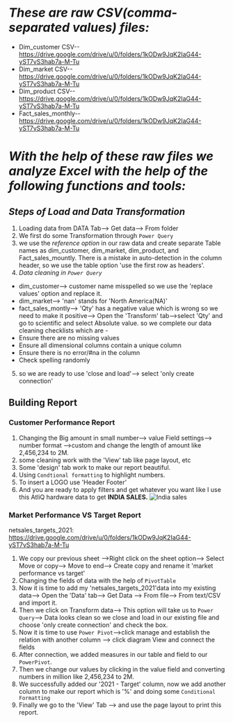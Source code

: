 # *These are raw CSV(comma-separated values) files:*
* Dim_customer CSV--https://drive.google.com/drive/u/0/folders/1kODw9JqK2IaG44-yST7vS3hab7a-M-Tu
* Dim_market CSV--https://drive.google.com/drive/u/0/folders/1kODw9JqK2IaG44-yST7vS3hab7a-M-Tu
* Dim_product CSV--https://drive.google.com/drive/u/0/folders/1kODw9JqK2IaG44-yST7vS3hab7a-M-Tu
* Fact_sales_monthly--https://drive.google.com/drive/u/0/folders/1kODw9JqK2IaG44-yST7vS3hab7a-M-Tu

# *With the help of these raw files we analyze Excel with the help of the following functions and tools:*


## *Steps of Load and Data Transformation*
1. Loading data from DATA Tab--> Get data--> From folder
2. We first do some Transformation through `Power Query`
3. we use the *reference option* in our raw data and create separate Table names as dim_customer, dim_market, dim_product, and Fact_sales_mountly. There is a mistake in auto-detection in the column header, so we use the table option 'use the first row as headers'.
4. *Data cleaning in `Power Query`*
* dim_customer--> customer name misspelled so we use the 'replace values' option and replace it.
* dim_market--> 'nan' stands for 'North America(NA)'
* fact_sales_montly--> 'Qty' has a negative value which is wrong so we need to make it positive--> Open the 'Transform' tab-->select 'Qty' and go to scientific and select Absolute value.
so we complete our data cleaning checklists which are -
* Ensure there are no missing values
* Ensure all dimensional columns contain a unique column
* Ensure there is no error/#na in the column
* Check spelling randomly
5. so we are ready to use 'close and load'--> select 'only create connection'

## Building Report 
### Customer Performance Report
1. Changing the Big amount in small number--> value Field settings--> number format -->custom and change the length of amount like 2,456,234 to 2M.
2. some cleaning work with the 'View' tab like page layout, etc
3. Some 'design' tab work to make our report beautiful.
4. Using `Condtional formatting` to highlight numbers.
5. To insert a LOGO use 'Header Footer'
6. And you are ready to apply filters and get whatever you want like I use this AtliQ hardware data to get **INDIA SALES.** 
![India sales](https://github.com/hamant-jagwan/Excel_analysis/assets/117731315/4c7bb4a1-cb93-4061-befa-57d54f51f93a)

### Market Performance VS Target Report
netsales_targets_2021: https://drive.google.com/drive/u/0/folders/1kODw9JqK2IaG44-yST7vS3hab7a-M-Tu
1. We copy our previous sheet -->Right click on the sheet option--> Select Move or copy--> Move to end--> Create copy and rename it 'market performance vs target'
2. Changing the fields of data with the help of `PivotTable`
3. Now it is time to add my 'netsales_targets_2021'data into my existing data--> Open the 'Data' tab--> Get Data --> From file--> From text/CSV and import it.
4. Then we click on Transform data--> This option will take us to `Power Query`--> Data looks clean so we close and load in our existing file and choose 'only create connection' and check the box.
5. Now it is time to use `Power Pivot`-->click manage and establish the relation with another column --> click diagram View and connect the fields
6. After connection, we added measures in our table and field to our `PowerPivot`.
7. Then we change our values by clicking in the value field and converting numbers in million like 2,456,234 to 2M.
8. We successfully added our '2021 - Target' column, now we add another column to make our report which is '%' and doing some `Conditional Formatting ` 
9. Finally we go to the 'View' Tab -->  and use the page layout to print this report.


